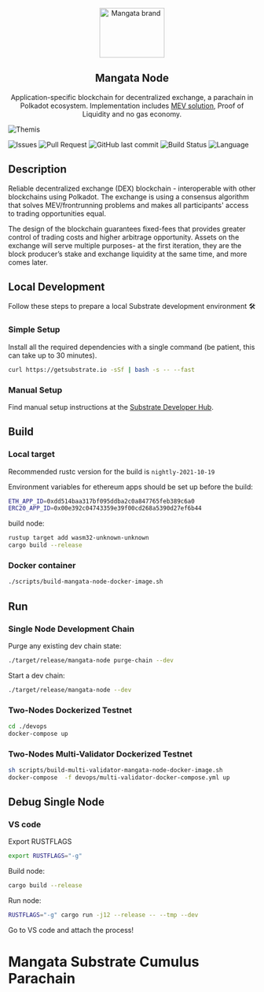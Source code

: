 <p align="center">
    <a href="https://https://mangata.finance/">
    <img width="132" height="101" src="https://mangata.finance/images/logo-without-text.svg" class="attachment-full size-full" alt="Mangata brand" loading="lazy" /></a>
</p>

<h2 align="center">Mangata Node</h2>

<p align="center">
    Application-specific blockchain for decentralized exchange, a parachain in Polkadot ecosystem. Implementation includes <a href="https://blog.mangata.finance/blog/2021-10-10-themis-protocol/" target="_blank" rel="noopener noreferrer">MEV solution</a>, Proof of Liquidity and no gas economy.
</p>

![Themis](https://blog.mangata.finance/assets/posts/themis-cover.png)

![Issues](https://img.shields.io/github/issues/mangata-finance/mangata-node)
![Pull Request](https://img.shields.io/github/issues-pr/mangata-finance/mangata-node)
![GitHub last commit](https://img.shields.io/github/last-commit/mangata-finance/mangata-node)
![Build Status](https://img.shields.io/endpoint.svg?url=https%3A%2F%2Factions-badge.atrox.dev%2Fmangata-finance%2Fmangata-node%2Fbadge%3Fref%3Ddevelop&style=flat)
![Language](https://img.shields.io/github/languages/top/mangata-finance/mangata-node)

## Description
Reliable decentralized exchange (DEX) blockchain - interoperable with other blockchains using Polkadot. The exchange is using a consensus algorithm that solves MEV/frontrunning problems and makes all participants' access to trading opportunities equal. 

The design of the blockchain guarantees fixed-fees that provides greater control of trading costs and higher arbitrage opportunity.
Assets on the exchange will serve multiple purposes- at the first iteration, they are the block producer’s stake and exchange liquidity at the same time, and more comes later.

## Local Development

Follow these steps to prepare a local Substrate development environment :hammer_and_wrench:

### Simple Setup

Install all the required dependencies with a single command (be patient, this can take up to 30
minutes).

```bash
curl https://getsubstrate.io -sSf | bash -s -- --fast
```

### Manual Setup

Find manual setup instructions at the
[Substrate Developer Hub](https://substrate.dev/docs/en/knowledgebase/getting-started/#manual-installation).

## Build

### Local target

Recommended rustc version for the build is `nightly-2021-10-19`

Environment variables for ethereum apps should be set up before the build:
```bash
ETH_APP_ID=0xdd514baa317bf095ddba2c0a847765feb389c6a0
ERC20_APP_ID=0x00e392c04743359e39f00cd268a5390d27ef6b44
```
build node:
```bash
rustup target add wasm32-unknown-unknown
cargo build --release
```

### Docker container

```bash
./scripts/build-mangata-node-docker-image.sh
```

## Run

### Single Node Development Chain

Purge any existing dev chain state:

```bash
./target/release/mangata-node purge-chain --dev
```

Start a dev chain:

```bash
./target/release/mangata-node --dev
```

### Two-Nodes Dockerized Testnet

```bash
cd ./devops
docker-compose up
```

### Two-Nodes Multi-Validator Dockerized Testnet

```bash
sh scripts/build-multi-validator-mangata-node-docker-image.sh
docker-compose  -f devops/multi-validator-docker-compose.yml up
```

## Debug Single Node

### VS code

Export RUSTFLAGS
```bash
export RUSTFLAGS="-g"
```
Build node:
```bash
cargo build --release
```
Run node:
```bash
RUSTFLAGS="-g" cargo run -j12 --release -- --tmp --dev
```
Go to VS code and attach the process!


# Mangata Substrate Cumulus Parachain
